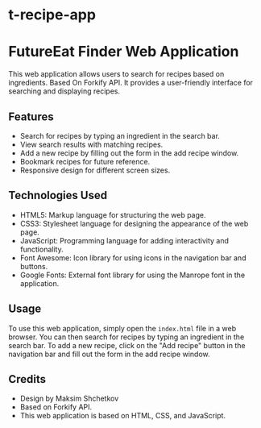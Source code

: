 # t-recipe-app

# FutureEat Finder Web Application

This web application allows users to search for recipes based on ingredients. Based On Forkify API. It provides a user-friendly interface for searching and displaying recipes.

## Features

- Search for recipes by typing an ingredient in the search bar.
- View search results with matching recipes.
- Add a new recipe by filling out the form in the add recipe window.
- Bookmark recipes for future reference.
- Responsive design for different screen sizes.

## Technologies Used

- HTML5: Markup language for structuring the web page.
- CSS3: Stylesheet language for designing the appearance of the web page.
- JavaScript: Programming language for adding interactivity and functionality.
- Font Awesome: Icon library for using icons in the navigation bar and buttons.
- Google Fonts: External font library for using the Manrope font in the application.

## Usage

To use this web application, simply open the `index.html` file in a web browser. You can then search for recipes by typing an ingredient in the search bar. To add a new recipe, click on the "Add recipe" button in the navigation bar and fill out the form in the add recipe window.

## Credits

- Design by Maksim Shchetkov
- Based on Forkify API.
- This web application is based on HTML, CSS, and JavaScript.
